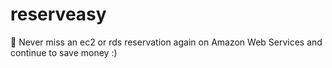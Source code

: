 # reserveasy
:money_with_wings: Never miss an ec2 or rds reservation again on Amazon Web Services and continue to save money :)
